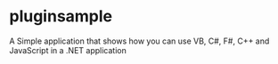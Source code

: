 pluginsample
============

A Simple application that shows how you can use VB, C#, F#, C++ and JavaScript in a .NET application
